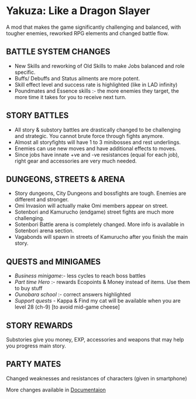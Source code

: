 # Yakuza: Like a Dragon Slayer

A mod that makes the game significantly challenging and balanced, with tougher enemies, reworked RPG elements and changed battle flow.

## BATTLE SYSTEM CHANGES

- New Skills and reworking of Old Skills to make Jobs balanced and role specific.
- Buffs/ Debuffs and Status ailments are more potent.
- Skill effect level and success rate is highlighted (like in LAD infinity)
- Poundmates and Essence skills :- the more enemies they target, the more time it takes for you to receive next turn.

## STORY BATTLES

- All story & substory battles are drastically changed to be challenging and strategic. You cannot brute force through fights anymore.
- Almost all storyfights will have 1 to 3 minibosses and rest underlings.
- Enemies can use new moves and have additional effects to moves.
- Since jobs have innate +ve and -ve resistances (equal for each job), right gear and accessories are very much needed.

## DUNGEONS, STREETS & ARENA

- Story dungeons, City Dungeons and bossfights are tough. Enemies are different and stronger.
- Omi Invasion will actually make Omi members appear on street.
- Sotenbori and Kamurucho (endgame) street fights are much more challenging.
- Sotenbori Battle arena is completely changed. More info is available in Sotenbori arena section.
- Vagabonds will spawn in streets of Kamurucho after you finish the main story.

## QUESTS and MINIGAMES

- _Business minigame_:- less cycles to reach boss battles
- _Part time Hero_ :- rewards Ecopoints & Money instead of items. Use them to buy stuff
- _Ounobara school_ :- correct answers highlighted
- _Support quests_ - Kappa & Find my cat will be available when you are level 28 (ch-9) [to avoid mid-game cheese]

## STORY REWARDS

Substories give you money, EXP, accessories and weapons that may help you progress main story.

## PARTY MATES

Changed weaknesses and resistances of characters (given in smartphone)

More changes available in [Documentaion](Documentation/Changelog.md)
